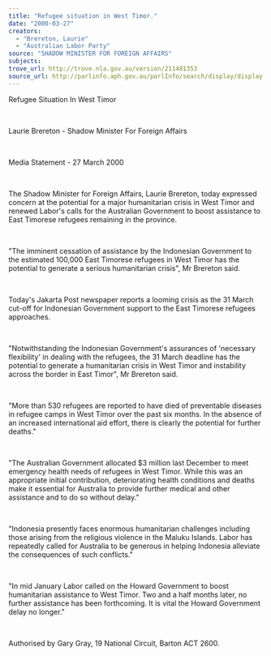 ```yaml
---
title: "Refugee situation in West Timor."
date: "2000-03-27"
creators:
  - "Brereton, Laurie"
  - "Australian Labor Party"
source: "SHADOW MINISTER FOR FOREIGN AFFAIRS"
subjects:
trove_url: http://trove.nla.gov.au/version/211481353
source_url: http://parlinfo.aph.gov.au/parlInfo/search/display/display.w3p;query=Id%3A%22media/pressrel/5G416%22
---
```


  Refugee Situation In West Timor

  

  Laurie Brereton - Shadow Minister For Foreign Affairs

  

  Media Statement - 27 March 2000

  

  The Shadow Minister for Foreign Affairs, Laurie 
Brereton, today expressed concern at the potential for a major humanitarian 
crisis in West Timor and renewed Labor's calls for the Australian Government 
to boost assistance to East Timorese refugees remaining in the province. 

  

  "The imminent cessation of assistance by 
the Indonesian Government to the estimated 100,000 East Timorese refugees 
in West Timor has the potential to generate a serious humanitarian crisis", 
Mr Brereton said. 

  

  Today's Jakarta Post newspaper reports a looming 
crisis as the 31 March cut-off for Indonesian Government support to 
the East Timorese refugees approaches.

  

  "Notwithstanding the Indonesian Government's 
assurances of 'necessary flexibility' in dealing with the refugees, 
the 31 March deadline has the potential to generate a humanitarian crisis 
in West Timor and instability across the border in East Timor", 
Mr Brereton said. 

  

  "More than 530 refugees are reported to 
have died of preventable diseases in refugee camps in West Timor over 
the past six months. In the absence of an increased international aid 
effort, there is clearly the potential for further deaths." 

  

  "The Australian Government allocated $3 
million last December to meet emergency health needs of refugees in 
West Timor. While this was an appropriate initial contribution, deteriorating 
health conditions and deaths make it essential for Australia to provide 
further medical and other assistance and to do so without delay." 

  

  "Indonesia presently faces enormous humanitarian 
challenges including those arising from the religious violence in the 
Maluku Islands. Labor has repeatedly called for Australia to be generous 
in helping Indonesia alleviate the consequences of such conflicts."

  

  "In mid January Labor called on the Howard 
Government to boost humanitarian assistance to West Timor. Two and a 
half months later, no further assistance has been forthcoming. It is 
vital the Howard Government delay no longer."

  

  Authorised by Gary Gray, 19 National Circuit, 
Barton ACT 2600.

  

